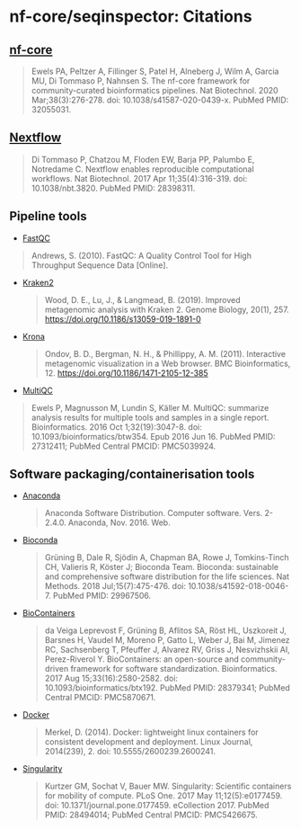 # nf-core/seqinspector: Citations

## [nf-core](https://pubmed.ncbi.nlm.nih.gov/32055031/)

> Ewels PA, Peltzer A, Fillinger S, Patel H, Alneberg J, Wilm A, Garcia MU, Di Tommaso P, Nahnsen S. The nf-core framework for community-curated bioinformatics pipelines. Nat Biotechnol. 2020 Mar;38(3):276-278. doi: 10.1038/s41587-020-0439-x. PubMed PMID: 32055031.

## [Nextflow](https://pubmed.ncbi.nlm.nih.gov/28398311/)

> Di Tommaso P, Chatzou M, Floden EW, Barja PP, Palumbo E, Notredame C. Nextflow enables reproducible computational workflows. Nat Biotechnol. 2017 Apr 11;35(4):316-319. doi: 10.1038/nbt.3820. PubMed PMID: 28398311.

## Pipeline tools

- [FastQC](https://www.bioinformatics.babraham.ac.uk/projects/fastqc/)

> Andrews, S. (2010). FastQC: A Quality Control Tool for High Throughput Sequence Data [Online].

- [Kraken2](https://doi.org/10.1186/s13059-019-1891-0)

  > Wood, D. E., Lu, J., & Langmead, B. (2019). Improved metagenomic analysis with Kraken 2. Genome Biology, 20(1), 257. https://doi.org/10.1186/s13059-019-1891-0

- [Krona](https://doi.org/10.1186/1471-2105-12-385)

  > Ondov, B. D., Bergman, N. H., & Phillippy, A. M. (2011). Interactive metagenomic visualization in a Web browser. BMC Bioinformatics, 12. https://doi.org/10.1186/1471-2105-12-385

- [MultiQC](https://pubmed.ncbi.nlm.nih.gov/27312411/)

> Ewels P, Magnusson M, Lundin S, Käller M. MultiQC: summarize analysis results for multiple tools and samples in a single report. Bioinformatics. 2016 Oct 1;32(19):3047-8. doi: 10.1093/bioinformatics/btw354. Epub 2016 Jun 16. PubMed PMID: 27312411; PubMed Central PMCID: PMC5039924.

## Software packaging/containerisation tools

- [Anaconda](https://anaconda.com)

  > Anaconda Software Distribution. Computer software. Vers. 2-2.4.0. Anaconda, Nov. 2016. Web.

- [Bioconda](https://pubmed.ncbi.nlm.nih.gov/29967506/)

  > Grüning B, Dale R, Sjödin A, Chapman BA, Rowe J, Tomkins-Tinch CH, Valieris R, Köster J; Bioconda Team. Bioconda: sustainable and comprehensive software distribution for the life sciences. Nat Methods. 2018 Jul;15(7):475-476. doi: 10.1038/s41592-018-0046-7. PubMed PMID: 29967506.

- [BioContainers](https://pubmed.ncbi.nlm.nih.gov/28379341/)

  > da Veiga Leprevost F, Grüning B, Aflitos SA, Röst HL, Uszkoreit J, Barsnes H, Vaudel M, Moreno P, Gatto L, Weber J, Bai M, Jimenez RC, Sachsenberg T, Pfeuffer J, Alvarez RV, Griss J, Nesvizhskii AI, Perez-Riverol Y. BioContainers: an open-source and community-driven framework for software standardization. Bioinformatics. 2017 Aug 15;33(16):2580-2582. doi: 10.1093/bioinformatics/btx192. PubMed PMID: 28379341; PubMed Central PMCID: PMC5870671.

- [Docker](https://dl.acm.org/doi/10.5555/2600239.2600241)

  > Merkel, D. (2014). Docker: lightweight linux containers for consistent development and deployment. Linux Journal, 2014(239), 2. doi: 10.5555/2600239.2600241.

- [Singularity](https://pubmed.ncbi.nlm.nih.gov/28494014/)

  > Kurtzer GM, Sochat V, Bauer MW. Singularity: Scientific containers for mobility of compute. PLoS One. 2017 May 11;12(5):e0177459. doi: 10.1371/journal.pone.0177459. eCollection 2017. PubMed PMID: 28494014; PubMed Central PMCID: PMC5426675.
